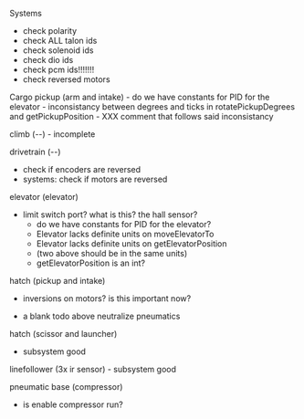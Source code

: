 Systems
- check polarity
- check ALL talon ids
- check solenoid ids
- check dio ids
- check pcm ids!!!!!!!
- check reversed motors

Cargo pickup (arm and intake)
	- do we have constants for PID for the elevator
	- inconsistancy between degrees and ticks in rotatePickupDegrees and getPickupPosition
	- XXX comment that follows said inconsistancy

climb (--)
	- incomplete

drivetrain (--)
- check if encoders are reversed
- systems: check if motors are reversed

elevator (elevator)
+ limit switch port? what is this? the hall sensor?
	- do we have constants for PID for the elevator?
	- Elevator lacks definite units on moveElevatorTo 
	- Elevator lacks definite units on getElevatorPosition
	- (two above should be in the same units)
	- getElevatorPosition is an int?

hatch (pickup and intake)
- inversions on motors? is this important now?
+ a blank todo above neutralize pneumatics

hatch (scissor and launcher)
- subsystem good

linefollower (3x ir sensor)
	- subsystem good

pneumatic base (compressor)
+ is enable compressor run?
